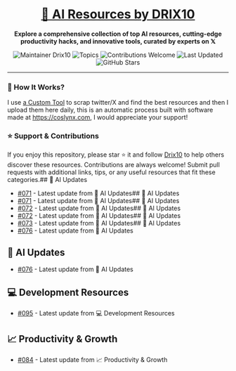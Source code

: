 <div align="center">
  <h1><a href="https://x.com/DRIX_10_" target="_blank">🚀 AI Resources by DRIX10</a></h1>
  <p><strong>Explore a comprehensive collection of top AI resources, cutting-edge productivity hacks, and innovative tools, curated by experts on 𝕏</strong></p>
</div>

<div align="center">
  <img src="https://img.shields.io/badge/Maintainer-Drix10-blue" alt="Maintainer Drix10" />
  <img src="https://img.shields.io/badge/Topics-Productivity%2C%20AI%2C%20Tips%20and%20Tricks-red" alt="Topics" />
  <img src="https://img.shields.io/badge/Contributions-Welcome-brightgreen" alt="Contributions Welcome" />
  <img src="https://img.shields.io/github/last-commit/Drix10/ai-resources?style=flat-square&color=5D6D7E" alt="Last Updated" />
  <img src="https://img.shields.io/github/stars/Drix10/ai-resources?style=social" alt="GitHub Stars" />
</div>

---

### 🧵 How It Works?

I use [a Custom Tool](https://github.com/Drix10/Twitter-Gemini-GitHub-MVP) to scrap twitter/X and find the best resources and then I upload them here daily, this is an automatic process built with software made at https://coslynx.com, I would appreciate your support!

### ⭐️ Support & Contributions

If you enjoy this repository, please star ⭐️ it and follow [Drix10](https://github.com/Drix10) to help others discover these resources. Contributions are always welcome! Submit pull requests with additional links, tips, or any useful resources that fit these categories.## 🤖 AI Updates
- [#071](https://github.com/Drix10/ai-resources/blob/main/AI%20Tools%20and%20Resources/resources-071.md) - Latest update from 🤖 AI Updates## 🤖 AI Updates
- [#071](https://github.com/Drix10/ai-resources/blob/main/AI%20Tools%20and%20Resources/resources-071.md) - Latest update from 🤖 AI Updates## 🤖 AI Updates
- [#072](https://github.com/Drix10/ai-resources/blob/main/AI%20Tools%20and%20Resources/resources-072.md) - Latest update from 🤖 AI Updates## 🤖 AI Updates
- [#072](https://github.com/Drix10/ai-resources/blob/main/AI%20Tools%20and%20Resources/resources-072.md) - Latest update from 🤖 AI Updates## 🤖 AI Updates
- [#073](https://github.com/Drix10/ai-resources/blob/main/AI%20Tools%20and%20Resources/resources-073.md) - Latest update from 🤖 AI Updates## 🤖 AI Updates
- [#076](https://github.com/Drix10/ai-resources/blob/main/AI%20Tools%20and%20Resources/resources-076.md) - Latest update from 🤖 AI Updates
## 🤖 AI Updates
- [#076](https://github.com/Drix10/ai-resources/blob/main/AI%20Tools%20and%20Resources/resources-076.md) - Latest update from 🤖 AI Updates

## 💻 Development Resources
- [#095](https://github.com/Drix10/ai-resources/blob/main/Coding%20and%20Software%20Development/resources-095.md) - Latest update from 💻 Development Resources

## 📈 Productivity & Growth
- [#084](https://github.com/Drix10/ai-resources/blob/main/Productivity%20and%20Passive%20Income/resources-084.md) - Latest update from 📈 Productivity & Growth